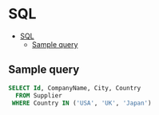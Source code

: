 # SQL

<!--ts-->
* [SQL](sql.md#sql)
   * [Sample query](sql.md#sample-query)

<!-- Added by: runner, at: Wed Jun 16 12:26:20 UTC 2021 -->

<!--te-->

## Sample query

```sql
SELECT Id, CompanyName, City, Country
  FROM Supplier
 WHERE Country IN ('USA', 'UK', 'Japan')
```
